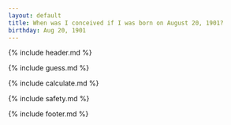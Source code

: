 ```yaml
---
layout: default
title: When was I conceived if I was born on August 20, 1901?
birthday: Aug 20, 1901
---
```


{% include header.md %}

{% include guess.md %}

{% include calculate.md %}

{% include safety.md %}

{% include footer.md %}



